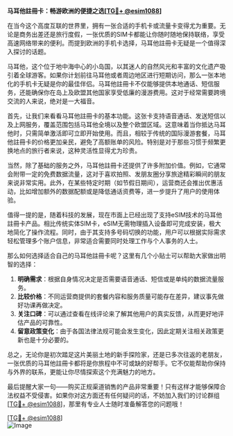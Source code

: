**马耳他註冊卡：畅游欧洲的便捷之选[[TG💪+ @esim1088](https://t.me/s/esim1088)]**

在当今这个高度互联的世界里，拥有一张合适的手机卡或流量卡变得尤为重要。无论是商务出差还是旅行度假，一张优质的SIM卡都能让你随时随地保持联络，享受高速网络带来的便利。而提到欧洲的手机卡选择，马耳他註冊卡无疑是一个值得深入探讨的话题。

马耳他，这个位于地中海中心的小岛国，以其迷人的自然风光和丰富的文化遗产吸引着全球游客。如果你计划前往马耳他或者周边地区进行短期访问，那么一张本地化的手机卡无疑是你的最佳伴侣。马耳他註冊卡不仅能够提供本地通话、短信服务，还能确保你在岛上及欧盟其他国家享受低廉的漫游费用。这对于经常需要跨境交流的人来说，绝对是一大福音。

首先，让我们来看看马耳他註冊卡的基本功能。这张卡支持语音通话、发送短信以及上网服务，覆盖范围包括马耳他全境以及整个欧盟区域。这意味着当你抵达马耳他时，只需简单激活即可立即开始使用。而且，相较于传统的国际漫游套餐，马耳他註冊卡的价格更加亲民，避免了高额账单的风险。特别是对于那些习惯于频繁更换地点的旅行者来说，这种灵活性显得尤为珍贵。

当然，除了基础的服务之外，马耳他註冊卡还提供了许多附加价值。例如，它通常会附带一定的免费数据流量，这对于喜欢拍照、发朋友圈分享旅途精彩瞬间的朋友来说非常实用。此外，在某些特定时期（如节假日期间），运营商还会推出优惠活动，比如增加额外的数据配额或是降低通话资费等，进一步提升了用户的使用体验。

值得一提的是，随着科技的发展，现在市面上已经出现了支持eSIM技术的马耳他註冊卡产品。相比传统实体SIM卡，eSIM无需物理插入设备即可完成安装，极大地简化了操作流程。同时，由于其支持多号码切换的功能，用户可以根据实际需求轻松管理多个账户信息，非常适合需要同时处理工作与个人事务的人士。

那么如何选择适合自己的马耳他註冊卡呢？这里有几个小贴士可以帮助大家做出明智的选择：
1. **明确需求**：根据自身情况决定是否需要语音通话、短信或是单纯的数据流量服务。
2. **比较价格**：不同运营商提供的套餐内容和服务质量可能存在差异，建议事先做好功课再做决定。
3. **关注口碑**：可以通过查看在线评论来了解其他用户的真实反馈，从而更好地评估产品的可靠性。
4. **留意政策变化**：由于各国法律法规可能会发生变化，因此定期关注相关政策更新也是十分必要的。

总之，无论你是初次踏足这片美丽土地的新手探险家，还是已多次往返的老朋友，一张优质的马耳他註冊卡都将是你旅程中不可或缺的好帮手。它不仅能帮助你保持与外界的联系，更能让你尽情探索这个充满魅力的地方。

最后提醒大家一句——购买正规渠道销售的产品非常重要！只有这样才能够保障合法权益不受侵害。如果你对这方面还有任何疑问的话，不妨加入我们的讨论群组[[TG💪+ @esim1088](https://t.me/s/esim1088)]，那里有专业人士随时准备解答您的问题哦！

[[TG💪+ @esim1088](https://t.me/s/esim1088)]  
![Image](https://i.postimg.cc/4NQfJmqS/Snipaste-2025-05-13-00-14-12.png)